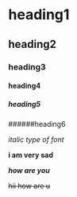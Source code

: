 # heading1
## heading2
### heading3
#### heading4
##### heading5
######heading6


*italic type of font*


**i am very sad**

***how are you***

~~hii how are u~~
